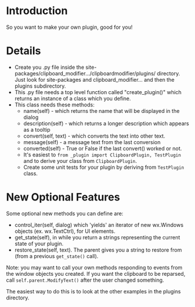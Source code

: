 # Introduction #

So you want to make your own plugin, good for you!

# Details #

  * Create you .py file inside the site-packages/clipboard\_modifier.../clipboardmodifier/plugins/ directory.
Just look for site-packages and clipboard\_modifier... and then the plugins subdirectory.
  * This .py file needs a top level function called "create\_plugin()" which returns an instance of a class which you define.
  * This class needs these methods:
    * name(self) - which returns the name that will be displayed in the dialog
    * description(self) - which returns a longer description which appears as a tooltip
    * convert(self, text) - which converts the text into other text.
    * message(self) - a message text from the last conversion
    * converted(self) - True or False if the last convert() worked or not.
    * It's easiest to `from _plugin import ClipboardPlugin, TestPlugin` and to derive your class from `ClipboardPlugin`.
    * Create some unit tests for your plugin by deriving from `TestPlugin` class.

# New Optional Features #

Some optional new methods you can define are:
  * control\_iter(self, dialog) which 'yields' an iterator of new wx.Windows objects (ex. wx.TextCtrl), for UI elements.
  * get\_state(self), in while you return a strings representing the current state of your plugin.
  * restore\_state(self, text).  The parent gives you a string to restore from (from a previous `get_state()` call).

Note: you may want to call your own methods responding to events from the window objects you created.  If you want the clipboard to be reparsed, call `self.parent.ModifyText()` after the user changed something.


The easiest way to do this is to look at the other examples in the plugins directory.
